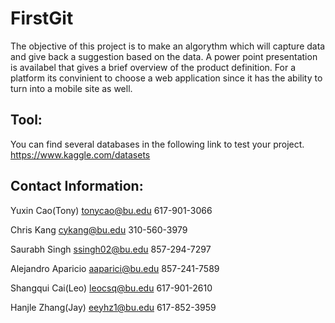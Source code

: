 # FirstGit

The objective of this project is to make an algorythm which will capture data and give back a suggestion based on the data.
A power point presentation is availabel that gives a brief overview of the product definition.
For a platform its convinient to choose a web application since it has the ability to turn into a mobile site as well.

Tool:
-------------------
You can find several databases in the following link to test your project.
https://www.kaggle.com/datasets

Contact Information:
-------------------
Yuxin Cao(Tony) 
tonycao@bu.edu
617-901-3066

Chris Kang
cykang@bu.edu
310-560-3979

Saurabh Singh
ssingh02@bu.edu
857-294-7297

Alejandro Aparicio
aaparici@bu.edu
857-241-7589

Shangqui Cai(Leo)
leocsq@bu.edu
617-901-2610

Hanjle Zhang(Jay)
eeyhz1@bu.edu
617-852-3959


